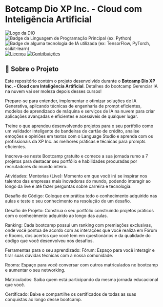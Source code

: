 # Botcamp Dio XP Inc. - Cloud com Inteligência Artificial

![Logo da DIO](https://hermes.digitalinnovation.one/assets/diome/logo-full.svg)
![Badge da Linguagem de Programação Principal (ex: Python)](https://img.shields.io/badge/Python-3776AB?style=for-the-badge&logo=python&logoColor=white)
![Badge de alguma tecnologia de IA utilizada (ex: TensorFlow, PyTorch, scikit-learn)](https://img.shields.io/badge/TensorFlow-FF6F00?style=for-the-badge&logo=tensorflow&logoColor=white)
[![Licença](https://img.shields.io/badge/License-MIT-yellow.svg)](https://opensource.org/licenses/MIT)
[![Contribuições](https://img.shields.io/badge/Contributions-welcome-brightgreen.svg)](https://github.com/SEU_USUARIO/SEU_REPOSITORIO/pulls)

## 🚀 Sobre o Projeto

Este repositório contém o projeto desenvolvido durante o **Botcamp Dio XP Inc. - Cloud com Inteligência Artificial**. 
Detalhes do bootcamp
Gerenciar IA na nuvem vai ser moleza depois desses cursos!

Prepare-se para entender, implementar e otimizar soluções de IA Generativa, aplicando técnicas de engenharia de prompt eficientes, modelos de aprendizado de máquina e serviços de IA na nuvem para criar aplicações avançadas e eficientes e acessíveis de qualquer lugar.

Treine o que aprendeu desenvolvendo projetos para o seu portfólio como um validador inteligente de bandeiras de cartão de crédito, analise emoções e opiniões em textos com o Language Studio e aprenda com os profissionais da XP Inc. as melhores práticas e técnicas para prompts eficientes.

Inscreva-se neste Bootcamp gratuito e comece a sua jornada rumo a 7 projetos para destacar seu portfólio e habilidades procuradas por recrutadores do mundo inteiro.

Atividades:
Mentorias (Live): Momento em que você irá se inspirar nos talentos das empresas mais inovadoras do mundo, podendo interagir ao longo da live e até fazer perguntas sobre carreira e tecnologia.

Desafio de Código: Coloque em prática todo o conhecimento adquirido nas aulas e teste o seu conhecimento na resolução de um desafio.

Desafio de Projeto: Construa o seu portfólio construindo projetos práticos com o conhecimento adquirido ao longo das aulas.

Ranking: Cada bootcamp possui um ranking com premiações exclusivas, onde você pontua de acordo com as interações que você realiza em Fórum e Rooms, dos acertos que você tem em questionários e da qualidade do código que você desenvolveu nos desafios.

Ferramentas para o seu aprendizado:
Fórum: Espaço para você interagir e tirar suas dúvidas técnicas com a nossa comunidade.

Rooms: Espaço para você conversar com outros matriculados no bootcamp e aumentar o seu networking.

Matriculados: Saiba quem está participando da mesma jornada educacional que você.

Certificado: Baixe e compartilhe os certificados de todas as suas conquistas ao longo desse bootcamp.

